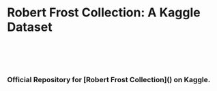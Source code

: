 <h1>Robert Frost Collection: A Kaggle Dataset<h1>
<br>

<h3>Official Repository for [Robert Frost Collection]() on Kaggle.<h3>
